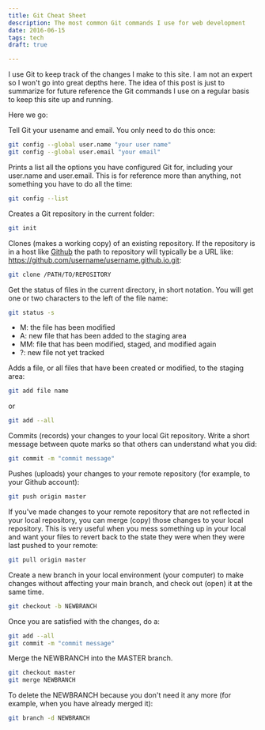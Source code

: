 ```yaml
---
title: Git Cheat Sheet
description: The most common Git commands I use for web development
date: 2016-06-15
tags: tech
draft: true

---
```


I use Git to keep track of the changes I make to this site. I am not an expert so I won't go into great depths here. The idea of this post is just to summarize for future reference the Git commands I use on a regular basis to keep this site up and running. 

Here we go:

Tell Git your usename and email. You only need to do this once:
``` bash
git config --global user.name "your user name"
git config --global user.email "your email"
```
Prints a list all the options you have configured Git for, including your user.name and user.email. This is for reference more than anything, not something you have to do all the time:

``` bash
git config --list
```
Creates a Git repository in the current folder:

``` bash
git init
```
Clones (makes a working copy) of an existing repository. If the repository is in a host like [Github](http://www.github.com) the path to repository will typically be a URL like: https://github.com/username/username.github.io.git:

``` bash
git clone /PATH/TO/REPOSITORY
```

Get the status of files in the current directory, in short notation. You will get one or two characters to the left of the file name: 

``` bash
git status -s
```

* M: the file has been modified
* A: new file that has been added to the staging area
* MM: file that has been modified, staged, and modified again
* ?: new file not yet tracked

Adds a file, or all files that have been created or modified, to the staging area:

``` bash
git add file name
```
or

``` bash
git add --all
```

Commits (records) your changes to your local Git repository. Write a short message between quote marks so that others can understand what you did:

``` bash
git commit -m "commit message"
```

Pushes (uploads) your changes to your remote repository (for example, to your Github account):

``` bash
git push origin master
```

If you've made changes to your remote repository that are not reflected in your local repository, you can merge (copy) those changes to your local repository. This is very useful when you mess something up in your local and want your files to revert back to the state they were when they were last pushed to your remote:

``` bash
git pull origin master
```

Create a new branch in your local environment (your computer) to make changes without affecting your main branch, and check out (open) it at the same time.

``` bash
git checkout -b NEWBRANCH
```

Once you are satisfied with the changes, do a: 
``` bash
git add --all
git commit -m "commit message"
```

Merge the NEWBRANCH into the MASTER branch.

``` bash
git checkout master
git merge NEWBRANCH
```

To delete the NEWBRANCH because you don't need it any more (for example, when you have already merged it):

``` bash
git branch -d NEWBRANCH
```
